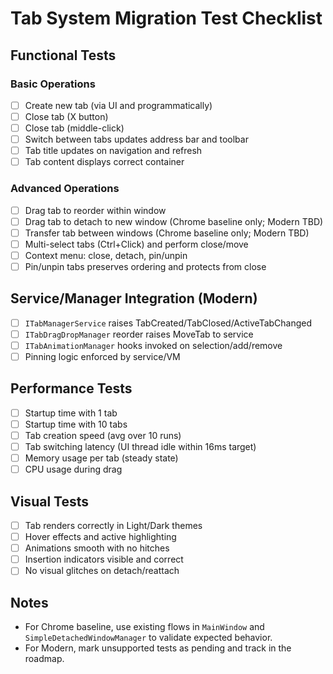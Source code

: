 # Tab System Migration Test Checklist

## Functional Tests

### Basic Operations
- [ ] Create new tab (via UI and programmatically)
- [ ] Close tab (X button)
- [ ] Close tab (middle-click)
- [ ] Switch between tabs updates address bar and toolbar
- [ ] Tab title updates on navigation and refresh
- [ ] Tab content displays correct container

### Advanced Operations
- [ ] Drag tab to reorder within window
- [ ] Drag tab to detach to new window (Chrome baseline only; Modern TBD)
- [ ] Transfer tab between windows (Chrome baseline only; Modern TBD)
- [ ] Multi-select tabs (Ctrl+Click) and perform close/move
- [ ] Context menu: close, detach, pin/unpin
- [ ] Pin/unpin tabs preserves ordering and protects from close

## Service/Manager Integration (Modern)
- [ ] `ITabManagerService` raises TabCreated/TabClosed/ActiveTabChanged
- [ ] `ITabDragDropManager` reorder raises MoveTab to service
- [ ] `ITabAnimationManager` hooks invoked on selection/add/remove
- [ ] Pinning logic enforced by service/VM

## Performance Tests
- [ ] Startup time with 1 tab
- [ ] Startup time with 10 tabs
- [ ] Tab creation speed (avg over 10 runs)
- [ ] Tab switching latency (UI thread idle within 16ms target)
- [ ] Memory usage per tab (steady state)
- [ ] CPU usage during drag

## Visual Tests
- [ ] Tab renders correctly in Light/Dark themes
- [ ] Hover effects and active highlighting
- [ ] Animations smooth with no hitches
- [ ] Insertion indicators visible and correct
- [ ] No visual glitches on detach/reattach

## Notes
- For Chrome baseline, use existing flows in `MainWindow` and `SimpleDetachedWindowManager` to validate expected behavior.
- For Modern, mark unsupported tests as pending and track in the roadmap.

